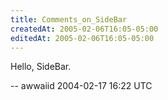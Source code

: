 ```yaml
---
title: Comments_on_SideBar
createdAt: 2005-02-06T16:05-05:00
editedAt: 2005-02-06T16:05-05:00
---
```


Hello, SideBar.

-- awwaiid 2004-02-17 16:22 UTC


